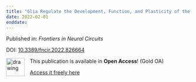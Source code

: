 ```yaml
---
title: "Glia Regulate the Development, Function, and Plasticity of the Visual System From Retina to Cortex"
date: 2022-02-01
enddate:
---
```


Published in: *Frontiers in Neural Circuits*

DOI: [10.3389/fncir.2022.826664](https://doi.org/10.3389/fncir.2022.826664)

<img src="https://upload.wikimedia.org/wikipedia/commons/thumb/7/77/Open_Access_logo_PLoS_transparent.svg/800px-Open_Access_logo_PLoS_transparent.svg.png" alt="drawing" width="50" align="left"/> &nbsp;&nbsp;&nbsp;This publication is available in **Open Access**! (Gold OA)

&nbsp;&nbsp;&nbsp;<a href="https://www.frontiersin.org/articles/10.3389/fncir.2022.826664/pdf">Access it freely here</a>

